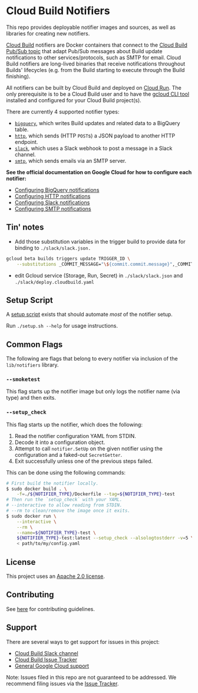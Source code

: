 # Cloud Build Notifiers

This repo provides deployable notifier images and sources, as well as libraries
for creating new notifiers.

[Cloud Build](https://cloud.google.com/cloud-build) notifiers are Docker
containers that connect to the
[Cloud Build Pub/Sub topic](https://cloud.google.com/cloud-build/docs/send-build-notifications)
that adapt Pub/Sub messages about Build update notifications to other
services/protocols, such as SMTP for email.
Cloud Build notifiers are long-lived binaries that receive notifications throughout
Builds' lifecycles (e.g. from the Build starting to execute through the Build finishing).

All notifiers can be built by Cloud Build and deployed on
[Cloud Run](https://cloud.google.com/run). The only prerequisite is to be a
Cloud Build user and to have the
[gcloud CLI tool](https://cloud.google.com/sdk/gcloud/) installed and configured
for your Cloud Build project(s).

There are currently 4 supported notifier types:

- [`bigquery`](./bigquery/README.md), which writes Build updates and related
  data to a BigQuery table.
- [`http`](./http/README.md), which sends (HTTP `POST`s) a JSON payload to
  another HTTP endpoint.
- [`slack`](./slack/README.md), which uses a Slack webhook to post a message
  in a Slack channel.
- [`smtp`](./smtp/README.md), which sends emails via an SMTP server.

**See the official documentation on Google Cloud for how to configure each notifier:**

- [Configuring BigQuery notifications](https://cloud.google.com/cloud-build/docs/configuring-notifications/configure-bigquery)
- [Configuring HTTP notifications](https://cloud.google.com/cloud-build/docs/configuring-notifications/configure-http)
- [Configuring Slack notifications](https://cloud.google.com/cloud-build/docs/configuring-notifications/configure-slack)
- [Configuring SMTP notifications](https://cloud.google.com/cloud-build/docs/configuring-notifications/configure-smtp)

## Tin' notes

- Add those substitution variables in the trigger build to provide data for binding to `./slack/slack.json.`

```bash
gcloud beta builds triggers update TRIGGER_ID \
    --substitutions _COMMIT_MESSAGE="\${commit.commit.message}",_COMMIT_URL="\${commit.url}",_COMMIT_USER="\${commit.author.login}",_PUSH_NAME="\${push.repository.name}"
```

- edit Gcloud service (Storage, Run, Secret) in `./slack/slack.json` and `./slack/deploy.cloudbuild.yaml`

## Setup Script

A [setup script](./setup.sh) exists that should automate _most_ of the notifier setup.

Run `./setup.sh --help` for usage instructions.

## Common Flags

The following are flags that belong to every notifier via inclusion of the `lib/notifiers` library.

### `--smoketest`

This flag starts up the notifier image but only logs the notifier name (via type) and then exits.

### `--setup_check`

This flag starts up the notifier, which does the following:

1. Read the notifier configuration YAML from STDIN.
1. Decode it into a configuration object.
1. Attempt to call `notifier.SetUp` on the given notifier using the configuration and a faked-out `SecretGetter`.
1. Exit successfully unless one of the previous steps failed.

This can be done using the following commands:

```bash
# First build the notifier locally.
$ sudo docker build . \
    -f=./${NOTIFIER_TYPE}/Dockerfile --tag=${NOTIFIER_TYPE}-test
# Then run the `setup_check` with your YAML.
# --interactive to allow reading from STDIN.
# --rm to clean/remove the image once it exits.
$ sudo docker run \
    --interactive \
    --rm \
    --name=${NOTIFIER_TYPE}-test \
    ${NOTIFIER_TYPE}-test:latest --setup_check --alsologtostderr -v=5 \
    < path/to/my/config.yaml
```

## License

This project uses an [Apache 2.0 license](./LICENSE).

## Contributing

See [here](./CONTRIBUTING.md) for contributing guidelines.

## Support

There are several ways to get support for issues in this project:

- [Cloud Build Slack channel](https://googlecloud-community.slack.com/archives/C4KCRJL4D)
- [Cloud Build Issue Tracker](https://issuetracker.google.com/issues/new?component=190802&template=1162743)
- [General Google Cloud support](https://cloud.google.com/cloud-build/docs/getting-support)

Note: Issues filed in this repo are not guaranteed to be addressed.
We recommend filing issues via the [Issue Tracker](https://issuetracker.google.com/issues/new?component=190802&template=1162743).
